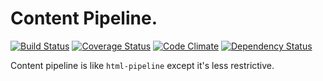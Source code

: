 # Content Pipeline.

[![Build Status](https://travis-ci.org/envygeeks/content-pipeline.png?branch=master)](https://travis-ci.org/envygeeks/content-pipeline) [![Coverage Status](https://coveralls.io/repos/envygeeks/content-pipeline/badge.png)](https://coveralls.io/r/envygeeks/content-pipeline) [![Code Climate](https://codeclimate.com/github/envygeeks/content-pipeline.png)](https://codeclimate.com/github/envygeeks/content-pipeline) [![Dependency Status](https://gemnasium.com/envygeeks/content-pipeline.png)](https://gemnasium.com/envygeeks/content-pipeline)


Content pipeline is like `html-pipeline` except it's less restrictive.
